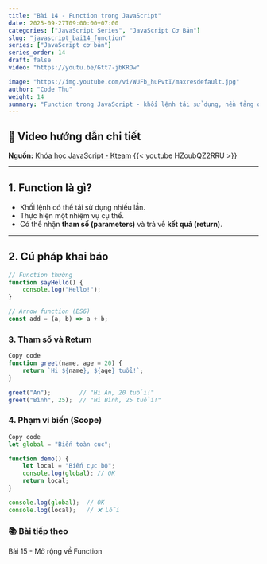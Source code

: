 ```yaml
---
title: "Bài 14 - Function trong JavaScript"
date: 2025-09-27T09:00:00+07:00
categories: ["JavaScript Series", "JavaScript Cơ Bản"]
slug: "javascript_bai14_function"
series: ["JavaScript cơ bản"]
series_order: 14
draft: false
video: "https://youtu.be/Gtt7-jbKROw"

image: "https://img.youtube.com/vi/WUFb_huPvtI/maxresdefault.jpg"
author: "Code Thu"
weight: 14
summary: "Function trong JavaScript - khối lệnh tái sử dụng, nền tảng quan trọng để viết chương trình hiệu quả."
---
```


## 🎥 Video hướng dẫn chi tiết
**Nguồn:** [Khóa học JavaScript - Kteam](https://www.youtube.com/playlist?list=PL33lvabfss1ywJRoh40x9fmAfgbI1hpVX)
{{< youtube HZoubQZ2RRU >}}

---

## 1. Function là gì?  
- Khối lệnh có thể tái sử dụng nhiều lần.  
- Thực hiện một nhiệm vụ cụ thể.  
- Có thể nhận **tham số (parameters)** và trả về **kết quả (return)**.  

---

## 2. Cú pháp khai báo  

```javascript
// Function thường
function sayHello() {
    console.log("Hello!");
}

// Arrow function (ES6)
const add = (a, b) => a + b;
```

### 3. Tham số và Return
```javascript
Copy code
function greet(name, age = 20) {
    return `Hi ${name}, ${age} tuổi!`;
}

greet("An");        // "Hi An, 20 tuổi!"
greet("Bình", 25);  // "Hi Bình, 25 tuổi!"
```

### 4. Phạm vi biến (Scope)
```javascript
Copy code
let global = "Biến toàn cục";

function demo() {
    let local = "Biến cục bộ";
    console.log(global); // OK
    return local;
}

console.log(global);  // OK
console.log(local);   // ❌ Lỗi
```

### 📚 Bài tiếp theo 
Bài 15 - Mở rộng về Function
